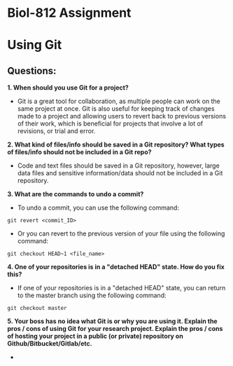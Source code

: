 # Biol-812 Assignment

# Using Git

## Questions:

**1. When should you use Git for a project?**

+ Git is a great tool for collaboration, as multiple people can work on the same project at once. Git is also useful for keeping track of changes made to a project and allowing users to revert back to previous versions of their work, which is beneficial for projects that involve a lot of revisions, or trial and error.

**2. What kind of files/info should be saved in a Git repository? What types of files/info should not be included in a Git repo?**

+ Code and text files should be saved in a Git repository, however, large data files and sensitive information/data should not be included in a Git repository.

**3. What are the commands to undo a commit?**

+ To undo a commit, you can use the following command:

```{}
git revert <commit_ID>
```

+ Or you can revert to the previous version of your file using the following command:

```{}
git checkout HEAD~1 <file_name>
```

**4. One of your repositories is in a "detached HEAD" state. How do you fix this?**

+ If one of your repositories is in a "detached HEAD" state, you can return to the master branch using the following command:

```{}
git checkout master
```

**5. Your boss has no idea what Git is or why you are using it. Explain the pros / cons of using Git for your research project. Explain the pros / cons of hosting your project in a public (or private) repository on Github/Bitbucket/Gitlab/etc.**

+

